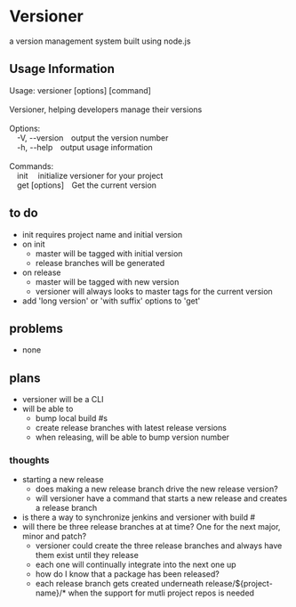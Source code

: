 ﻿# Versioner
a version management system built using node.js

## Usage Information

Usage: versioner [options] [command]<br><br>Versioner, helping developers manage their versions<br><br>Options:<br>&ensp;&ensp;-V, --version&ensp;&ensp;output the version number<br>&ensp;&ensp;-h, --help&ensp;&ensp;output usage information<br><br>Commands:<br>&ensp;&ensp;init <project>&ensp;&ensp;initialize versioner for your project<br>&ensp;&ensp;get [options]&ensp;&ensp;Get the current version

## to do

- init requires project name and initial version
- on init
  - master will be tagged with initial version
  - release branches will be generated
- on release
  - master will be tagged with new version
  - versioner will always looks to master tags for the current version
- add 'long version' or 'with suffix' options to 'get'

## problems
- none

## plans
 - versioner will be a CLI
 - will be able to
   - bump local build #s
   - create release branches with latest release versions
   - when releasing, will be able to bump version number

### thoughts
- starting a new release
  - does making a new release branch drive the new release version?
  - will versioner have a command that starts a new release and creates a release branch
- is there a way to synchronize jenkins and versioner with build #
- will there be three release branches at at time? One for the next major, minor and patch?
  - versioner could create the three release branches and always have them exist until they release
  - each one will continually integrate into the next one up
  - how do I know that a package has been released?
  - each release branch gets created underneath release/$\{project-name\}/* when the support for mutli project repos is needed
